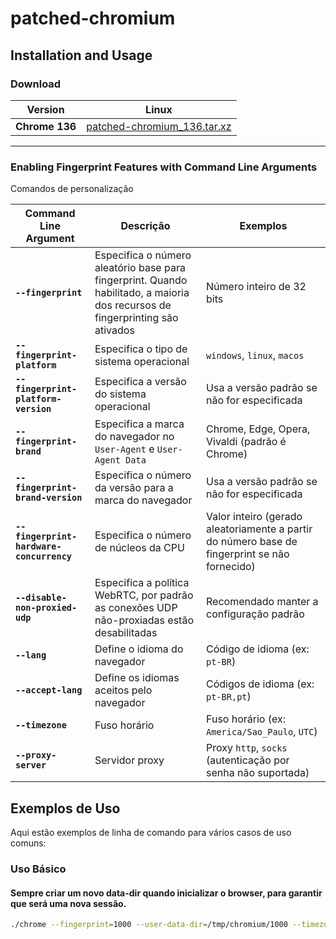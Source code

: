 # patched-chromium

## Installation and Usage

### Download

| **Version**    | **Linux**                                                                                                                                                             |
| -------------- | --------------------------------------------------------------------------------------------------------------------------------------------------------------------- |
| **Chrome 136** | [patched-chromium_136.tar.xz](https://drive.google.com/file/d/13EFi2tnJhYf8aJhMB3VC1sBQHCAx-A-u/view?usp=sharing)   |

---

### Enabling Fingerprint Features with Command Line Arguments

Comandos de personalização

| **Command Line Argument**                | **Descrição**                                                                          | **Exemplos**                                                             |
| ---------------------------------------- | -------------------------------------------------------------------------------------- | ------------------------------------------------------------------------ |
| **`--fingerprint`**                      | Especifica o número aleatório base para fingerprint. Quando habilitado, a maioria dos recursos de fingerprinting são ativados | Número inteiro de 32 bits                                               |
| **`--fingerprint-platform`**             | Especifica o tipo de sistema operacional                                               | `windows`, `linux`, `macos`                                              |
| **`--fingerprint-platform-version`**     | Especifica a versão do sistema operacional                                             | Usa a versão padrão se não for especificada                              |
| **`--fingerprint-brand`**                | Especifica a marca do navegador no `User-Agent` e `User-Agent Data`                    | Chrome, Edge, Opera, Vivaldi (padrão é Chrome)                           |
| **`--fingerprint-brand-version`**        | Especifica o número da versão para a marca do navegador                                | Usa a versão padrão se não for especificada                              |
| **`--fingerprint-hardware-concurrency`** | Especifica o número de núcleos da CPU                                                  | Valor inteiro (gerado aleatoriamente a partir do número base de fingerprint se não fornecido) |
| **`--disable-non-proxied-udp`**          | Especifica a política WebRTC, por padrão as conexões UDP não-proxiadas estão desabilitadas | Recomendado manter a configuração padrão                                 |
| **`--lang`**                             | Define o idioma do navegador                                                           | Código de idioma (ex: `pt-BR`)                                           |
| **`--accept-lang`**                      | Define os idiomas aceitos pelo navegador                                               | Códigos de idioma (ex: `pt-BR,pt`)                                       |
| **`--timezone`**                         | Fuso horário                                                                           | Fuso horário (ex: `America/Sao_Paulo`, `UTC`)                            |
| **`--proxy-server`**                     | Servidor proxy                                                                         | Proxy `http`, `socks` (autenticação por senha não suportada)             |


## Exemplos de Uso

Aqui estão exemplos de linha de comando para vários casos de uso comuns:

### Uso Básico

#### Sempre criar um novo data-dir quando inicializar o browser, para garantir que será uma nova sessão.

```bash
./chrome --fingerprint=1000 --user-data-dir=/tmp/chromium/1000 --timezone="America/Sao_Paulo"  --fingerprint-platform=windows
```
